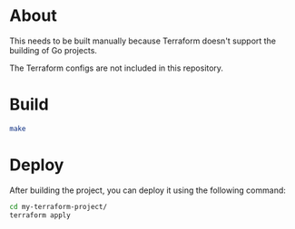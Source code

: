 # About

This needs to be built manually because Terraform doesn't support the building of Go projects.

The Terraform configs are not included in this repository.

# Build

```bash
make
```

# Deploy

After building the project, you can deploy it using the following command:

```bash
cd my-terraform-project/
terraform apply
```
